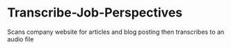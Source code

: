 # Transcribe-Job-Perspectives
Scans company website for articles and blog posting then transcribes to an audio file

